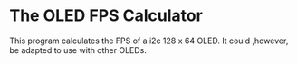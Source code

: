 # The OLED FPS Calculator

This program calculates the FPS of a i2c 128 x 64 OLED. It could ,however, be adapted to use with other OLEDs. 
